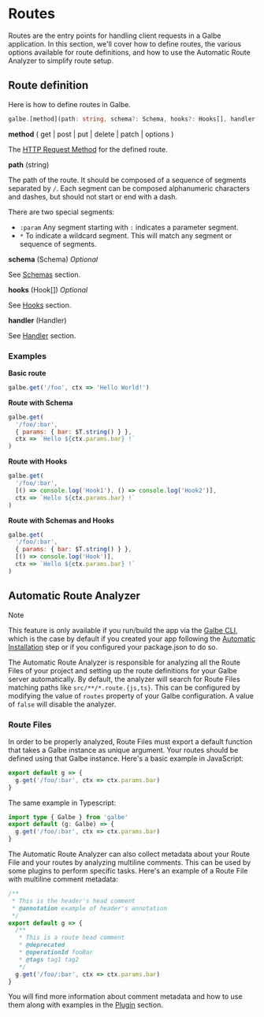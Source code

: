# Routes

Routes are the entry points for handling client requests in a Galbe application. In this section, we'll cover how to define routes, the various options available for route definitions, and how to use the Automatic Route Analyzer to simplify route setup.

## Route definition

Here is how to define routes in Galbe.

```ts
galbe.[method](path: string, schema?: Schema, hooks?: Hooks[], handler: Handler)
```

**method** ( get | post | put | delete | patch | options )

The [HTTP Request Method](https://developer.mozilla.org/en-US/docs/Web/HTTP/Methods) for the defined route.

**path** (string)

The path of the route. It should be composed of a sequence of segments separated by `/`. Each segment can be composed alphanumeric characters and dashes, but should not start or end with a dash.

There are two special segments:

- `:param` Any segment starting with `:` indicates a parameter segment.
- `*` To indicate a wildcard segment. This will match any segment or sequence of segments.

**schema** (Schema) _Optional_

See [Schemas](schemas.md) section.

**hooks** (Hook[]) _Optional_

See [Hooks](hooks.md) section.

**handler** (Handler)

See [Handler](handler.md) section.

### Examples

**Basic route**

```js
galbe.get('/foo', ctx => 'Hello World!')
```

**Route with Schema**

<!-- prettier-ignore -->
```js
galbe.get(
  '/foo/:bar',
  { params: { bar: $T.string() } },
  ctx => `Hello ${ctx.params.bar} !`
)
```

**Route with Hooks**

<!-- prettier-ignore -->
```js
galbe.get(
  '/foo/:bar',
  [() => console.log('Hook1'), () => console.log('Hook2')],
  ctx => `Hello ${ctx.params.bar} !`
)
```

**Route with Schemas and Hooks**

<!-- prettier-ignore -->
```js
galbe.get(
  '/foo/:bar',
  { params: { bar: $T.string() } },
  [() => console.log('Hook')],
  ctx => `Hello ${ctx.params.bar} !`
)
```

## Automatic Route Analyzer

> [!NOTE]
> This feature is only available if you run/build the app via the [Galbe CLI](getting-started.md#galbe-cli), which is the case by default if you created your app following the [Automatic Installation](getting-started.md#automatic-installation) step or if you configured your package.json to do so.

The Automatic Route Analyzer is responsible for analyzing all the Route Files of your project and setting up the route definitions for your Galbe server automatically. By default, the analyzer will search for Route Files matching paths like `src/**/*.route.{js,ts}`. This can be configured by modifying the value of `routes` property of your Galbe configuration. A value of `false` will disable the analyzer.

### Route Files

In order to be properly analyzed, Route Files must export a default function that takes a Galbe instance as unique argument. Your routes should be defined using that Galbe instance. Here's a basic example in JavaScript:

```ts
export default g => {
  g.get('/foo/:bar', ctx => ctx.params.bar)
}
```

The same example in Typescript:

```ts
import type { Galbe } from 'galbe'
export default (g: Galbe) => {
  g.get('/foo/:bar', ctx => ctx.params.bar)
}
```

The Automatic Route Analyzer can also collect metadata about your Route File and your routes by analyzing multiline comments. This can be used by some plugins to perform specific tasks. Here's an example of a Route File with multiline comment metadata:

```js
/**
 * This is the header's head comment
 * @annotation example of header's annotation
 */
export default g => {
  /**
   * This is a route head comment
   * @deprecated
   * @operationId fooBar
   * @tags tag1 tag2
   */
  g.get('/foo/:bar', ctx => ctx.params.bar)
}
```

You will find more information about comment metadata and how to use them along with examples in the [Plugin](plugins.md) section.
